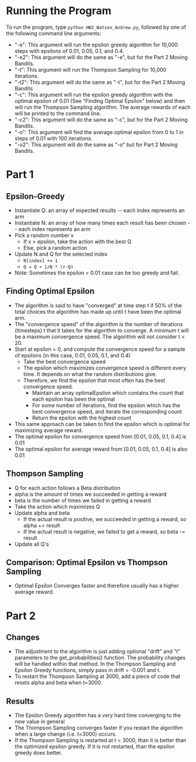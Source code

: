 # Running the Program

To run the program, type `python HW2_Watson_Andrew.py`, followed by one of the following command line arguments:

- "-e": This argument will run the epsilon greedy algorithm for 10,000 steps with epsilons of 0.01, 0.05, 0.1, and 0.4. 
- "-e2": This argument will do the same as "-e", but for the Part 2 Moving Bandits.
- "-t": This argument will run the Thompson Sampling for 10,000 iterations. 
- "-t2": This argument will do the same as "-t", but for the Part 2 Moving Bandits
- "-c": This argument will run the epsilon greedy algorithm with the optimal epsilon of 0.01 (See "Finding Optimal Epsilon" below) and then will run the Thompson Sampling algorithm. The average rewards of each will be printed to the command line. 
- "-c2": This argument will do the same as "-c", but for the Part 2 Moving Bandits. 
- "-o": This argument will find the average optimal epsilon from 0 to 1 in steps of 0.01 with 100 iterations. 
- "-o2": This argument will do the same as "-o" but for Part 2 Moving Bandits. 

# Part 1

## Epsilon-Greedy

- Instantiate Q: an array of expected results -- each index represents an arm
- Instantiate N: an array of how many times each result has been chosen -- each index represents an arm
- Pick a random number x
    - If x > epsilon, take the action with the best Q
    - Else, pick a random action
- Update N and Q for the selected index
    - `N[index] += 1`
    - `Q = Q + 1/N * (r-Q)`
- Note: Sometimes the epsilon = 0.01 case can be too greedy and fail.

## Finding Optimal Epsilon

- The algorithm is said to have "converged" at time step t if 50% of the total choices the algorithm has made up until t have been the optimal arm.
- The "convergence speed" of the algorithm is the number of iterations (timesteps) t that it takes for the algorithm to converge. A minimum t will be a maximum convergence speed. The algorithm will not consider t < 20.
- Start at epsilon = 0, and compute the convergence speed for a sample of epsilons (in this case, 0.01, 0.05, 0.1, and 0.4)
    - Take the best convergence speed
    - The epsilon which maximizes convergence speed is different every time. It depends on what the random distributions give.
    - Therefore, we find the epsilon that most often has the best convergence speed.
        - Maintain an array optimalEpsilon which contains the count that each epsilon has been the optimal
        - For some number of iterations, find the epsilon which has the best convergence speed, and iterate the corresponding count
        - Return the epsilon with the highest count
- This same approach can be taken to find the epsilon which is optimal for maximizing average reward. 
- The optimal epsilon for convergence speed from [0.01, 0.05, 0.1, 0.4] is 0.01
- The optimal epsilon for average reward from [0.01, 0.05, 0.1, 0.4] is also 0.01


## Thompson Sampling 
- Q for each action follows a Beta distribution
- alpha is the amount of times we succeeded in getting a reward
- beta is the number of times we failed in getting a reward
- Take the action which maximizes Q
- Update alpha and beta
    - If the actual result is positive, we succeeded in getting a reward, so alpha += result
    - If the actual result is negative, we failed to get a reward, so beta -= result
- Update all Q's

## Comparison: Optimal Epsilon vs Thompson Sampling
- Optimal Epsilon Converges faster and therefore usually has a higher average reward. 


# Part 2

## Changes

- The adjustment to the algorithm is just adding optional "drift" and "t" parameters to the get_probabilities() function. The probability changes will be handled within that method. In the Thompson Sampling and Epsilon Greedy functions, simply pass in drift = -0.001 and t. 
- To restart the Thompson Sampling at 3000, add a piece of code that resets alpha and beta when t=3000.

## Results

- The Epsilon Greedy algorithm has a very hard time converging to the new value in general
- The Thompson Sampling converges faster if you restart the algorithm when a large change (i.e. t=3000) occurs.
- If the Thompson Sampling is restarted at t = 3000, than it is better than the optimized epsilon greedy. If it is not restarted, than the epsilon greedy does better. 
